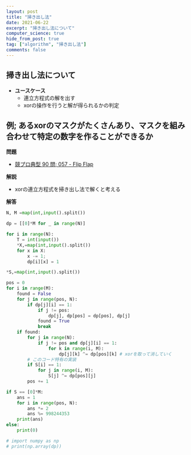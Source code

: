 ```yaml
---
layout: post
title: "掃き出し法"
date: 2021-06-22
excerpt: "掃き出し法について"
computer_science: true
hide_from_post: true
tag: ["algorithm", "掃き出し法"]
comments: false
---
```


## 掃き出し法について
 - **ユースケース**
   - 連立方程式の解を出す
   - xorの操作を行うと解が得られるかの判定

## 例; あるxorのマスクがたくさんあり、マスクを組み合わせて特定の数字を作ることができるか

**問題**  
 - [競プロ典型 90 問; 057 - Flip Flap](https://atcoder.jp/contests/typical90/tasks/typical90_be)

**解説**  
 - xorの連立方程式を掃き出し法で解くと考える

**解答**  

```python
N, M =map(int,input().split())

dp = [[0]*M for _ in range(N)]

for i in range(N):
    T = int(input())
    *X,=map(int,input().split())
    for x in X:
        x -= 1;
        dp[i][x] = 1

*S,=map(int,input().split())

pos = 0
for i in range(M):
    found = False
    for j in range(pos, N):
        if dp[j][i] == 1:
            if j != pos:
                dp[j], dp[pos] = dp[pos], dp[j]
            found = True
            break
    if found:
        for j in range(N):
            if j != pos and dp[j][i] == 1:
                for k in range(i, M):
                    dp[j][k] ^= dp[pos][k] # xorを取って消していく
        # このコード特有の実装
        if S[i] == 1:
            for j in range(i, M):
                S[j] ^= dp[pos][j]
        pos += 1

if S == [0]*M:
    ans = 1
    for i in range(pos, N):
        ans *= 2
        ans %= 998244353
    print(ans)
else:
    print(0)

# import numpy as np
# print(np.array(dp))
```
